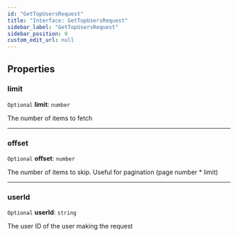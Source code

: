 ```yaml
---
id: "GetTopUsersRequest"
title: "Interface: GetTopUsersRequest"
sidebar_label: "GetTopUsersRequest"
sidebar_position: 0
custom_edit_url: null
---
```


## Properties

### limit

 `Optional` **limit**: `number`

The number of items to fetch

___

### offset

 `Optional` **offset**: `number`

The number of items to skip. Useful for pagination (page number * limit)

___

### userId

 `Optional` **userId**: `string`

The user ID of the user making the request
